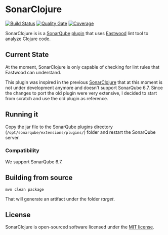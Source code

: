 # SonarClojure 
[![Build Status](https://travis-ci.org/fsantiag/sonar-clojure.svg?branch=master)](https://travis-ci.org/fsantiag/sonar-clojure)
[![Quality Gate](https://sonarcloud.io/api/badges/gate?key=org.sonar.plugins.clojure:sonar-clojure-plugin)](https://sonarcloud.io/dashboard?id=org.sonar.plugins.clojure%3Asonar-clojure-plugin)
[![Coverage](https://sonarcloud.io/api/badges/measure?key=org.sonar.plugins.clojure:sonar-clojure-plugin&metric=coverage)](https://sonarcloud.io/dashboard?id=org.sonar.plugins.clojure%3Asonar-clojure-plugin)


SonarClojure is is a [SonarQube](https://www.sonarqube.org/) [plugin](https://docs.sonarqube.org/display/PLUG/Plugin+Library) 
that uses [Eastwood](https://github.com/jonase/eastwood) lint tool to analyze Clojure code.

## Current State

At the moment, SonarClojure is only capable of checking for lint rules that Eastwood can understand.


This plugin was inspired in the previous [SonarClojure](https://github.com/zmsp/sonar-clojure) that at
this moment is not under development anymore and doesn't support SonarQube 6.7. Since the changes to port
the old plugin were very extensive, I decided to start from scratch and use the old plugin as reference.


## Running it

Copy the jar file to the SonarQube plugins directory (`/opt/sonarqube/extensions/plugins/`) folder and restart 
the SonarQube server.

### Compatibility

We support SonarQube 6.7.

## Building from source
 
 `mvn clean package`
 
 That will generate an artifact under the folder *target*.


## License

SonarClojure is open-sourced software licensed under the [MIT license](http://opensource.org/licenses/MIT).
